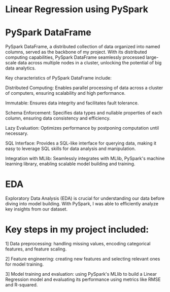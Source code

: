 # Linear Regression using PySpark

# PySpark DataFrame

PySpark DataFrame, a distributed collection of data organized into named columns, served as the backbone of my project. With its distributed computing capabilities, PySpark DataFrame seamlessly processed large-scale data across multiple nodes in a cluster, unlocking the potential of big data analytics.

Key characteristics of PySpark DataFrame include:

Distributed Computing: Enables parallel processing of data across a cluster of computers, ensuring scalability and high performance.

Immutable: Ensures data integrity and facilitates fault tolerance.

Schema Enforcement: Specifies data types and nullable properties of each column, ensuring data consistency and efficiency.

Lazy Evaluation: Optimizes performance by postponing computation until necessary.

SQL Interface: Provides a SQL-like interface for querying data, making it easy to leverage SQL skills for data analysis and manipulation.

Integration with MLlib: Seamlessly integrates with MLlib, PySpark's machine learning library, enabling scalable model building and training.

# EDA

Exploratory Data Analysis (EDA) is crucial for understanding our data before diving into model building. With PySpark, I was able to efficiently analyze key insights from our dataset.
 
# Key steps in my project included:

1] Data preprocessing: handling missing values, encoding categorical features, and feature scaling.

2] Feature engineering: creating new features and selecting relevant ones for model training.

3] Model training and evaluation: using PySpark's MLlib to build a Linear Regression model and evaluating its performance using metrics like RMSE and R-squared.
